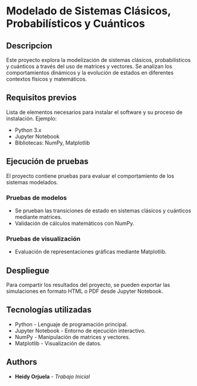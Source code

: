 # Modelado de Sistemas Clásicos, Probabilísticos y Cuánticos

## Descripcion 

Este proyecto explora la modelización de sistemas clásicos, probabilísticos y cuánticos a través del uso de matrices y vectores. Se analizan los comportamientos dinámicos y la evolución de estados en diferentes contextos físicos y matemáticos.

## Requisitos previos

Lista de elementos necesarios para instalar el software y su proceso de instalación. Ejemplo:

* Python 3.x
* Jupyter Notebook
* Bibliotecas: NumPy, Matplotlib

## Ejecución de pruebas

El proyecto contiene pruebas para evaluar el comportamiento de los sistemas modelados.

### Pruebas de modelos

* Se prueban las transiciones de estado en sistemas clásicos y cuánticos mediante matrices.
* Validación de cálculos matemáticos con NumPy.

### Pruebas de visualización

* Evaluación de representaciones gráficas mediante Matplotlib.

## Despliegue

Para compartir los resultados del proyecto, se pueden exportar las simulaciones en formato HTML o PDF desde Jupyter Notebook.

## Tecnologías utilizadas

* Python - Lenguaje de programación principal.
* Jupyter Notebook - Entorno de ejecución interactivo.
* NumPy - Manipulación de matrices y vectores.
* Matplotlib - Visualización de datos.

## Authors

* **Heidy Orjuela** - *Trabajo Inicial* 

